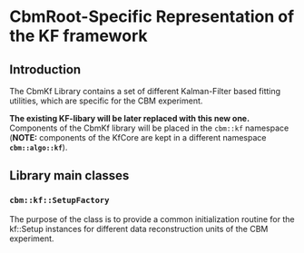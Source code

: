 # CbmRoot-Specific Representation of the KF framework

## Introduction 

The CbmKf Library contains a set of different Kalman-Filter based fitting utilities, which are specific for the CBM experiment.

**The existing KF-libary will be later replaced with this new one.** Components of the CbmKf library will be placed in the `cbm::kf`
 namespace (**NOTE:** components of the KfCore are kept in a different namespace **`cbm::algo::kf`**).


## Library main classes

### **`cbm::kf::SetupFactory`**

The purpose of the class is to provide a common initialization routine for the kf::Setup instances for different data reconstruction
units of the CBM experiment.




